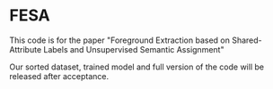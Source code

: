 # FESA
This code is for the paper "Foreground Extraction based on Shared-Attribute Labels and Unsupervised Semantic Assignment"

Our sorted dataset, trained model and full version of the code will be released after acceptance.
